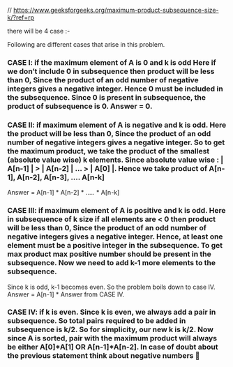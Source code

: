 // https://www.geeksforgeeks.org/maximum-product-subsequence-size-k/?ref=rp


there will be 4 case :- 

Following are different cases that arise in this problem.

### CASE I: if the maximum element of A is 0 and k is odd Here if we don’t include 0 in subsequence then product will be less than 0, Since the product of an odd number of negative integers gives a negative integer. Hence 0 must be included in the subsequence. Since 0 is present in subsequence, the product of subsequence is 0. Answer = 0.

### CASE II: if maximum element of A is negative and k is odd. Here the product will be less than 0, Since the product of an odd number of negative integers gives a negative integer. So to get the maximum product, we take the product of the smallest (absolute value wise) k elements. Since absolute value wise : | A[n-1] | > | A[n-2] | … > | A[0] |. Hence we take product of A[n-1], A[n-2], A[n-3], …. A[n-k] 

Answer = A[n-1] * A[n-2] * ….. * A[n-k]
### CASE III: if maximum element of A is positive and k is odd. Here in subsequence of k size if all elements are < 0 then product will be less than 0, Since the product of an odd number of negative integers gives a negative integer. Hence, at least one element must be a positive integer in the subsequence. To get max product max positive number should be present in the subsequence. Now we need to add k-1 more elements to the subsequence. 

Since k is odd, k-1 becomes even. So the problem boils down to case IV. Answer = A[n-1] * Answer from CASE IV.
### CASE IV: if k is even. Since k is even, we always add a pair in subsequence. So total pairs required to be added in subsequence is k/2. So for simplicity, our new k is k/2. Now since A is sorted, pair with the maximum product will always be either A[0]*A[1] OR A[n-1]*A[n-2]. In case of doubt about the previous statement think about negative numbers 🙂


